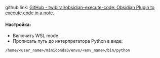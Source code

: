 github link: [GitHub - twibiral/obsidian-execute-code: Obsidian Plugin to execute code in a note.](https://github.com/twibiral/obsidian-execute-code)

#### Настройка:
- Включить WSL mode
- Прописать путь до интерпретатора Python в виде:
```console
/home/<user_name>/miniconda3/envs/<env_name>/bin/python
```